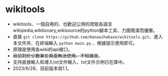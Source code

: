 # wikitools

- wikitools、一個自用的、也歡迎公用的爬取各語言wikipedia,wiktionary,wikisource的python腳本工具、力圖簡潔而優雅。
- 直接 `git clone https://github.com/Hanaaihakase/wikitools.git`、進入本文件夾、在終端輸入 `python main.py` 、根據提示使用即可。
- 原理是使用各wiki的api接口。
- ~~目前對於少數某些頁面無法使用、不知緣故~~。
- 支持直接輸入和導入txt文件輸入、txt文件示例已在庫中。
- 2023/6/28、目前版本爲1.1。
